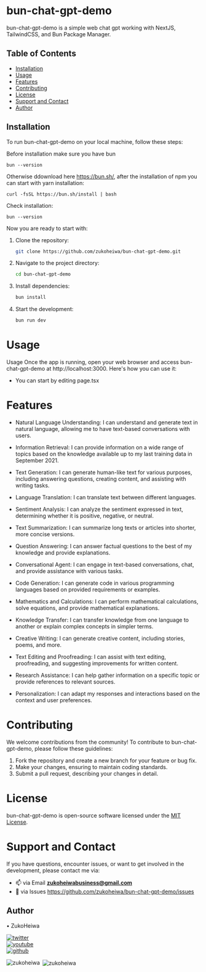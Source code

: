 # bun-chat-gpt-demo

bun-chat-gpt-demo is a simple web chat gpt working with NextJS, TailwindCSS, and Bun Package Manager.

## Table of Contents

- [Installation](#installation)
- [Usage](#usage)
- [Features](#features)
- [Contributing](#contributing)
- [License](#license)
- [Support and Contact](#support-and-contact)
- [Author](#author)
## Installation

To run bun-chat-gpt-demo on your local machine, follow these steps:

Before installation make sure you have bun
```
bun --version
```

Otherwise ddownload here https://bun.sh/, after the installation of npm you can start with yarn installation:

```
curl -fsSL https://bun.sh/install | bash
```
Check installation:

```
bun --version
```

Now you are ready to start with:

1. Clone the repository:

    ```bash
   git clone https://github.com/zukoheiwa/bun-chat-gpt-demo.git
    ```
2. Navigate to the project directory:

    ```bash
    cd bun-chat-gpt-demo
    ```
3. Install dependencies:
    ```bash
    bun install
    ```

4. Start the development:
    ```bash
    bun run dev
    ```

# Usage
Usage
Once the app is running, open your web browser and access bun-chat-gpt-demo at http://localhost:3000. Here's how you can use it:

- You can start by editing page.tsx

# Features
- Natural Language Understanding: I can understand and generate text in natural language, allowing me to have text-based conversations with users.

- Information Retrieval: I can provide information on a wide range of topics based on the knowledge available up to my last training data in September 2021.

- Text Generation: I can generate human-like text for various purposes, including answering questions, creating content, and assisting with writing tasks.

- Language Translation: I can translate text between different languages.

- Sentiment Analysis: I can analyze the sentiment expressed in text, determining whether it is positive, negative, or neutral.

- Text Summarization: I can summarize long texts or articles into shorter, more concise versions.

- Question Answering: I can answer factual questions to the best of my knowledge and provide explanations.

- Conversational Agent: I can engage in text-based conversations, chat, and provide assistance with various tasks.

- Code Generation: I can generate code in various programming languages based on provided requirements or examples.

- Mathematics and Calculations: I can perform mathematical calculations, solve equations, and provide mathematical explanations.

- Knowledge Transfer: I can transfer knowledge from one language to another or explain complex concepts in simpler terms.

- Creative Writing: I can generate creative content, including stories, poems, and more.

- Text Editing and Proofreading: I can assist with text editing, proofreading, and suggesting improvements for written content.

- Research Assistance: I can help gather information on a specific topic or provide references to relevant sources.

- Personalization: I can adapt my responses and interactions based on the context and user preferences. 

# Contributing
We welcome contributions from the community! To contribute to bun-chat-gpt-demo, please follow these guidelines:
1. Fork the repository and create a new branch for your feature or bug fix.
2. Make your changes, ensuring to maintain coding standards.
3. Submit a pull request, describing your changes in detail.

# License
bun-chat-gpt-demo is open-source software licensed under the [MIT License](https://choosealicense.com/licenses/mit/).

# Support and Contact
If you have questions, encounter issues, or want to get involved in the development, please contact me via:
- 📫 via Email **zukoheiwabusiness@gmail.com**
- 📄 via Issues https://github.com/zukoheiwa/bun-chat-gpt-demo/issues 

## Author
&#8226; ZukoHeiwa
<div>
<a href="https://www.youtube.com/channel/UCt3X0lR50_2yqdj9o3LUpKA" target="blank">
  <img src="https://img.shields.io/badge/@ZukoHeiwa-blue?style=for-the-badge&logo=twitter" alt="twitter" />
</a>
<br>
<a href="https://twitter.com/ZukoHeiwa" target="blank">
  <img src="https://img.shields.io/badge/@ZukoHeiwa-red?style=for-the-badge&logo=youtube" alt="youtube" />
</a>
<br>
<a href="https://github.com/ZukoHeiwa" target="blank">
  <img src="https://img.shields.io/badge/@ZukoHeiwa-black?style=for-the-badge&logo=github" alt="github" />
</a>
</div>

<p><img align="left" src="https://github-readme-stats.vercel.app/api/top-langs?username=zukoheiwa&show_icons=true&locale=en&layout=compact" alt="zukoheiwa" /></p>

<p>&nbsp;<img align="center" src="https://github-readme-stats.vercel.app/api?username=zukoheiwa&show_icons=true&locale=en" alt="zukoheiwa" /></p>
